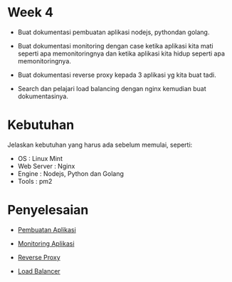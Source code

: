 # Week 4
- Buat dokumentasi pembuatan aplikasi nodejs, pythondan golang.

- Buat dokumentasi monitoring dengan case ketika aplikasi kita mati  seperti apa memonitoringnya dan ketika aplikasi kita hidup seperti apa memonitoringnya.

- Buat dokumentasi reverse proxy kepada 3 aplikasi yg kita buat tadi.

- Search dan pelajari load balancing dengan nginx kemudian buat dokumentasinya.

# Kebutuhan
Jelaskan kebutuhan yang harus ada sebelum memulai, seperti:

- OS            : Linux Mint
- Web Server    : Nginx
- Engine        : Nodejs, Python dan Golang
- Tools         : pm2

# Penyelesaian

- [Pembuatan Aplikasi](pembuatan-aplikasi-nodejs-python-dan-golang.md)

- [Monitoring Aplikasi](Monitoring.md)

- [Reverse Proxy](reverce-proxy.md)

- [Load Balancer](load-balancer.md)
